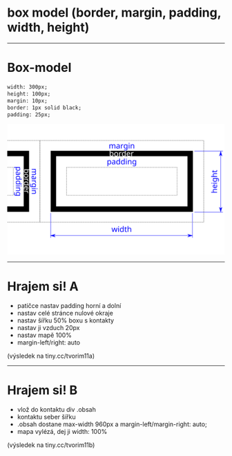 <!-- .slide: data-state="c-slide-inter" -->

# box model (border, margin, padding, width, height)

---

# Box-model

<pre class="c-text-md fragment" contenteditable><code class="lang-css stretch" data-noescape><span class="fragment">width: 300px;</span>
<span class="fragment">height: 100px;</span>
<span class="fragment">margin: 10px;</span>
<span class="fragment">border: 1px solid black;</span>
<span class="fragment">padding: 25px;</span></code></pre>
<img src="img/box-model.svg" style="border:0 none;box-shadow:none;">


---

<!-- .slide: data-state="c-slide-task" -->

# Hrajem si! A

* patičce nastav padding horní a dolní
* nastav celé stránce nulové okraje
* nastav šířku 50% boxu s kontakty
* nastav ji vzduch 20px
* nastav mapě 100%
* margin-left/right: auto

(výsledek na tiny.cc/tvorim11a) <!-- .element: class="c-text-xs c-text-right" -->


---

<!-- .slide: data-state="c-slide-task" -->

# Hrajem si! B
 
* vlož do kontaktu div .obsah
* kontaktu seber šířku
* .obsah dostane max-width 960px a margin-left/margin-right: auto;
* mapa vylézá, dej ji width: 100%
 
(výsledek na tiny.cc/tvorim11b) <!-- .element: class="c-text-xs c-text-right" -->

